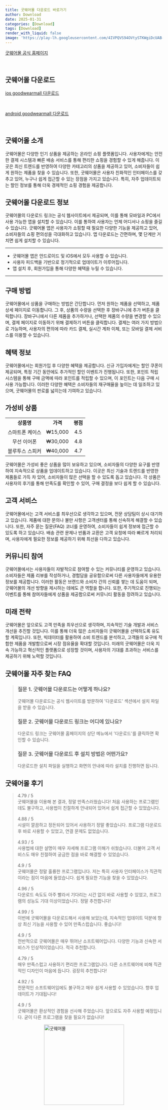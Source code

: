 ```yaml
---
title: 굿웨어몰 다운로드 바로가기
author: Download
date: 2025-01-31
categories: [Download]
tags: [Download]
render_with_liquid: false
image: 'https://play-lh.googleusercontent.com/4IVPQVS94OVtySTKWgiDcUAB-YPodsxxA2lhVJJAggJ-n5i2hSgrgvd-iZJS6hSqP4qJ=s256-rw'
---
```

<p><a class='click-button' title='굿웨어몰' href='https://www.goodwearmall.com/m/?srsltid=AfmBOorK6CXMVN9fC9B2EG08Imo4_UyEWDH8JEhIQpCVNic6MkfH70eD' rel='nofollow'>굿웨어몰 공식 홈페이지</a></p><br>
<h2 id='굿웨어몰_다운로드'>굿웨어몰 다운로드</h2>
<p><a class="click-button ios" title="goodwearmall 다운로드" href="https://apps.apple.com/kr/app/%EA%B5%BF%EC%9B%A8%EC%96%B4%EB%AA%B0/id1352952523" rel="nofollow">ios goodwearmall 다운로드</a></p><br>
<p><a class="click-button android" title="goodwearmall 다운로드" href="https://play.google.comhttps://play.google.com/store/apps/details?id=com.topten10mall.mallapp" rel="nofollow">android goodwearmall 다운로드</a></p><br>


<h2 id='굿웨어몰_소개'>굿웨어몰 소개</h2>

<p>굿웨어몰은 다양한 인기 상품을 제공하는 온라인 쇼핑 플랫폼입니다. 사용자에게는 안전한 결제 시스템과 빠른 배송 서비스를 통해 편리한 쇼핑을 경험할 수 있게 해줍니다. 이곳은 최신 트렌드를 반영하여 다양한 카테고리의 상품을 제공하고 있어, 소비자들이 쉽게 원하는 제품을 찾을 수 있습니다. 또한, 굿웨어몰은 사용자 친화적인 인터페이스를 갖추고 있어, 누구나 쉽게 접근할 수 있는 장점을 가지고 있습니다. 특히, 자주 업데이트되는 할인 정보를 통해 더욱 경제적인 쇼핑 경험을 제공합니다.</p>

<h2 id='굿웨어몰_다운로드_정보'>굿웨어몰 다운로드 정보</h2>

<p>굿웨어몰의 다운로드 링크는 공식 웹사이트에서 제공되며, 이를 통해 모바일과 PC에서 사용 가능한 앱을 설치할 수 있습니다. 이를 통하여 사용자는 언제 어디서나 쇼핑을 즐길 수 있습니다. 굿웨어몰 앱은 사용자가 쇼핑할 때 필요한 다양한 기능을 제공하고 있어, 소비자들의 쇼핑 편의성을 극대화하고 있습니다. 앱 다운로드는 간편하며, 몇 단계만 거치면 쉽게 설치할 수 있습니다.</p>

<hr />

<ul>
    <li>굿웨어몰 앱은 안드로이드 및 iOS에서 모두 사용할 수 있습니다.</li>
    <li>사용자 피드백을 기반으로 정기적으로 업데이트가 이루어집니다.</li>
    <li>앱 설치 후, 회원가입을 통해 다양한 혜택을 누릴 수 있습니다.</li>
</ul>

<hr />

<h2 id='구매_방법'>구매 방법</h2>

<p>굿웨어몰에서 상품을 구매하는 방법은 간단합니다. 먼저 원하는 제품을 선택하고, 제품 상세 페이지로 이동합니다. 그 후, 상품의 수량을 선택한 후 장바구니에 추가 버튼을 클릭합니다. 장바구니에서 다른 제품을 추가하거나, 선택한 제품의 수량을 변경할 수 있으며, 결제 페이지로 이동하기 위해 결제하기 버튼을 클릭합니다. 결제는 여러 가지 방법으로 가능하며, 사용자의 편의에 따라 카드 결제, 실시간 계좌 이체, 또는 모바일 결제 서비스를 이용할 수 있습니다.</p>

<h2 id='혜택_정보'>혜택 정보</h2>

<p>굿웨어몰에서는 회원가입 후 다양한 혜택을 제공합니다. 신규 가입자에게는 할인 쿠폰이 제공되며, 특정 기간 동안에도 추가적인 할인 이벤트가 진행됩니다. 또한, 포인트 적립 시스템을 통해 구매 금액에 따라 포인트를 적립할 수 있으며, 이 포인트는 다음 구매 시 사용 가능합니다. 이러한 다양한 혜택은 소비자들의 재구매율을 높이는 데 일조하고 있으며, 굿웨어몰의 판로를 넓히는데 기여하고 있습니다.</p>

<h2 id='가성비_상품'>가성비 상품</h2>

<table>
    <tr>
        <td style="text-align: center; height: 17px;"><b>상품명</b></td>
        <td style="text-align: center; height: 17px;"><b>가격</b></td>
        <td style="text-align: center; height: 17px;"><b>평점</b></td>
    </tr>
    <tr>
        <td style="text-align: center; height: 17px;">스마트폰 케이스</td>
        <td style="text-align: center; height: 17px;">₩15,000</td>
        <td style="text-align: center; height: 17px;">4.5</td>
    </tr>
    <tr>
        <td style="text-align: center; height: 17px;">무선 이어폰</td>
        <td style="text-align: center; height: 17px;">₩30,000</td>
        <td style="text-align: center; height: 17px;">4.8</td>
    </tr>
    <tr>
        <td style="text-align: center; height: 17px;">블루투스 스피커</td>
        <td style="text-align: center; height: 17px;">₩40,000</td>
        <td style="text-align: center; height: 17px;">4.7</td>
    </tr>
</table>

<p>굿웨어몰은 가성비 좋은 상품을 많이 보유하고 있으며, 소비자들의 다양한 요구를 반영하여 지속적으로 상품을 업데이트하고 있습니다. 이곳은 최신 기술과 트렌드를 반영한 제품들로 가득 차 있어, 소비자들이 많은 선택을 할 수 있도록 돕고 있습니다. 각 상품은 사용자의 후기를 통해 만족도를 확인할 수 있어, 구매 결정을 보다 쉽게 할 수 있습니다.</p>

<h2 id='고객_서비스'>고객 서비스</h2>

<p>굿웨어몰에서는 고객 서비스를 최우선으로 생각하고 있으며, 전문 상담팀이 상시 대기하고 있습니다. 제품에 대한 문의나 불만 사항은 고객센터를 통해 신속하게 해결할 수 있습니다. 또한, 자주 묻는 질문(FAQ) 코너를 운영하여, 소비자들이 쉽게 정보에 접근할 수 있도록 하고 있습니다. 배송 관련 문제나 반품과 교환은 고객 요청에 따라 빠르게 처리되며, 사용자에게 필요한 정보를 제공하기 위해 최선을 다하고 있습니다.</p>

<h2 id='커뮤니티_참여'>커뮤니티 참여</h2>

<p>굿웨어몰에서는 사용자들이 자발적으로 참여할 수 있는 커뮤니티를 운영하고 있습니다. 소비자들은 제품 리뷰를 작성하거나, 경험담을 공유함으로써 다른 사용자들에게 유용한 정보를 제공합니다. 이러한 활동은 브랜드와 소비자 간의 신뢰를 쌓는 데 도움이 되며, 굿웨어몰의 개선 방향을 제시하는 데에도 큰 역할을 합니다. 또한, 주기적으로 진행되는 이벤트를 통해 참여자들에게 상품을 제공함으로써 커뮤니티 활동을 장려하고 있습니다.</p>

<h2 id='미래_전략'>미래 전략</h2>

<p>굿웨어몰은 앞으로도 고객 만족을 최우선으로 생각하며, 지속적인 기술 개발과 서비스 개선을 추진할 것입니다. 이를 통해 더욱 많은 소비자들이 굿웨어몰을 선택하도록 유도할 계획입니다. 또한, 빅데이터를 활용하여 소비 트렌드를 분석하고, 고객들의 요구에 적합한 제품을 개발함으로써 시장 점유율을 확대할 것입니다. 미래의 굿웨어몰은 더욱 지속 가능하고 혁신적인 플랫폼으로 성장할 것이며, 사용자의 기대를 초과하는 서비스를 제공하기 위해 노력할 것입니다.</p>


<h2 id='굿웨어몰_자주_찾는_FAQ'>굿웨어몰 자주 찾는 FAQ</h2>
<div itemscope="" itemtype="https://schema.org/FAQPage"> <blockquote> <div itemscope="" itemprop="mainEntity" itemtype="https://schema.org/Question"> <h3 itemprop="name">질문 1. 굿웨어몰 다운로드는 어떻게 하나요?</h3> <div itemscope="" itemprop="acceptedAnswer" itemtype="https://schema.org/Answer"> <span itemprop="text"> <p>굿웨어몰 다운로드는 공식 웹사이트를 방문하여 '다운로드' 섹션에서 설치 파일을 받을 수 있습니다.</p> </span> </div> </div> <div itemscope="" itemprop="mainEntity" itemtype="https://schema.org/Question"> <h3 itemprop="name">질문 2. 굿웨어몰 다운로드 링크는 어디에 있나요?</h3> <div itemscope="" itemprop="acceptedAnswer" itemtype="https://schema.org/Answer"> <span itemprop="text"> <p>다운로드 링크는 굿웨어몰 홈페이지의 상단 메뉴에서 '다운로드'를 클릭하면 확인할 수 있습니다.</p> </span> </div> </div> <div itemscope="" itemprop="mainEntity" itemtype="https://schema.org/Question"> <h3 itemprop="name">질문 3. 굿웨어몰 다운로드 후 설치 방법은 어떤가요?</h3> <div itemscope="" itemprop="acceptedAnswer" itemtype="https://schema.org/Answer"> <span itemprop="text"> <p>다운로드한 설치 파일을 실행하고 화면의 안내에 따라 설치를 진행하면 됩니다.</p> </span> </div> </div> </blockquote> </div>
<h2 id='굿웨어몰_후기'>굿웨어몰 후기</h2>
<div itemscope itemtype="https://schema.org/Product">
  <blockquote>
  <div itemprop="review" itemscope itemtype="https://schema.org/Review">
      <div itemprop="reviewRating" itemscope itemtype="https://schema.org/Rating"> <span itemprop="ratingValue">4.79</span> / <span itemprop="bestRating">5</span> </div>
      <span itemprop="reviewBody">굿웨어몰을 이용해 본 결과, 정말 만족스러웠습니다! 처음 사용하는 프로그램인데도 불구하고, 사용법이 친절하게 안내되어 있어서 쉽게 접근할 수 있었습니다.</span>
  </div>
  <br>
  <div itemprop="review" itemscope itemtype="https://schema.org/Review">
      <div itemprop="reviewRating" itemscope itemtype="https://schema.org/Rating"> <span itemprop="ratingValue">4.88</span> / <span itemprop="bestRating">5</span> </div>
      <span itemprop="reviewBody">시설이 깔끔하고 정돈되어 있어서 사용하기 정말 좋았습니다. 프로그램 다운로드 후 바로 사용할 수 있었고, 연결 문제도 없었습니다.</span>
  </div>
  <br>
  <div itemprop="review" itemscope itemtype="https://schema.org/Review">
      <div itemprop="reviewRating" itemscope itemtype="https://schema.org/Rating"> <span itemprop="ratingValue">4.93</span> / <span itemprop="bestRating">5</span> </div>
      <span itemprop="reviewBody">사용법에 대한 설명이 매우 자세해 프로그램 이해가 쉬웠습니다. 더불어 고객 서비스도 매우 친절하여 궁금한 점을 바로 해결할 수 있었습니다.</span>
  </div>
  <br>
  <div itemprop="review" itemscope itemtype="https://schema.org/Review">
      <div itemprop="reviewRating" itemscope itemtype="https://schema.org/Rating"> <span itemprop="ratingValue">4.9</span> / <span itemprop="bestRating">5</span> </div>
      <span itemprop="reviewBody">굿웨어몰은 정말 훌륭한 프로그램입니다. 저는 특히 사용자 인터페이스가 직관적이라는 점이 마음에 들었습니다. 쉽게 필요한 기능을 찾을 수 있었습니다.</span>
  </div>
  <br>
  <div itemprop="review" itemscope itemtype="https://schema.org/Review">
      <div itemprop="reviewRating" itemscope itemtype="https://schema.org/Rating"> <span itemprop="ratingValue">4.96</span> / <span itemprop="bestRating">5</span> </div>
      <span itemprop="reviewBody">다운로드 속도도 아주 빨라서 기다리는 시간 없이 바로 사용할 수 있었고, 프로그램의 성능도 기대 이상이었습니다. 정말 추천합니다!</span>
  </div>
  <br>
  <div itemprop="review" itemscope itemtype="https://schema.org/Review">
      <div itemprop="reviewRating" itemscope itemtype="https://schema.org/Rating"> <span itemprop="ratingValue">4.99</span> / <span itemprop="bestRating">5</span> </div>
      <span itemprop="reviewBody">이번에 굿웨어몰을 다운로드해서 사용해 보았는데, 지속적인 업데이트 덕분에 항상 최신 기능을 사용할 수 있어 만족스럽습니다. 좋습니다!</span>
  </div>
  <br>
  <div itemprop="review" itemscope itemtype="https://schema.org/Review">
      <div itemprop="reviewRating" itemscope itemtype="https://schema.org/Rating"> <span itemprop="ratingValue">4.9</span> / <span itemprop="bestRating">5</span> </div>
      <span itemprop="reviewBody">전반적으로 굿웨어몰은 매우 뛰어난 소프트웨어입니다. 다양한 기능과 신속한 서비스가 인상적이었습니다. 적극 추천합니다.</span>
  </div>
  <br>
  <div itemprop="review" itemscope itemtype="https://schema.org/Review">
      <div itemprop="reviewRating" itemscope itemtype="https://schema.org/Rating"> <span itemprop="ratingValue">4.79</span> / <span itemprop="bestRating">5</span> </div>
      <span itemprop="reviewBody">매우 만족스럽고 사용하기 편리한 프로그램입니다. 다른 소프트웨어에 비해 직관적인 디자인이 마음에 듭니다. 굉장히 추천합니다!</span>
  </div>
  <br>
  <div itemprop="review" itemscope itemtype="https://schema.org/Review">
      <div itemprop="reviewRating" itemscope itemtype="https://schema.org/Rating"> <span itemprop="ratingValue">4.92</span> / <span itemprop="bestRating">5</span> </div>
      <span itemprop="reviewBody">전문적인 소프트웨어임에도 불구하고 매우 쉽게 사용할 수 있었습니다. 향후 업데이트가 기대됩니다!</span>
  </div>
  <br>
  <div itemprop="review" itemscope itemtype="https://schema.org/Review">
      <div itemprop="reviewRating" itemscope itemtype="https://schema.org/Rating"> <span itemprop="ratingValue">4.9</span> / <span itemprop="bestRating">5</span> </div>
      <span itemprop="reviewBody">굿웨어몰은 환상적인 경험을 선사해 주었습니다. 앞으로도 자주 사용할 예정입니다. 굳이 다른 프로그램을 찾을 필요가 없습니다!</span>
  </div>
  </blockquote>
</div>
<figure class="image" style="display: flex; justify-content: center; align-items: center; margin: 0;"><img src="https://play-lh.googleusercontent.com/4IVPQVS94OVtySTKWgiDcUAB-YPodsxxA2lhVJJAggJ-n5i2hSgrgvd-iZJS6hSqP4qJ=s256-rw" alt="굿웨어몰" width="256" height="256" style="max-width: 100%; height: auto;"></figure>